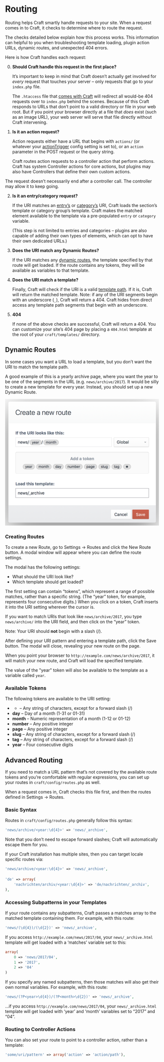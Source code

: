 Routing
=======

Routing helps Craft smartly handle requests to your site. When a request comes in to Craft, it checks to determine where to route the request.

The checks detailed below explain how this process works. This information can helpful to you when troubleshooting template loading, plugin action URLs, dynamic routes, and unexpected 404 errors.

Here is how Craft handles each request:


0. **Should Craft handle this request in the first place?**

   It’s important to keep in mind that Craft doesn’t actually get involved for *every* request that touches your server – only requests that go to your `index.php` file.

   The `.htaccess` file that [comes with Craft](https://craftcms.com/support/remove-index.php) will redirect all would-be 404 requests over to `index.php` behind the scenes. Because of this Craft responds to URLs that don’t point to a valid directory or file in your web root. But if you point your browser directly at a file that *does* exist (such as an image URL), your web server will serve that file directly without Craft intervening.

1. **Is it an action request?**

   Action requests either have a URL that begins with `actions/` (or whatever your [actionTrigger](https://docs.craftcms.com/api/v3/craft-config-generalconfig.html#$actionTrigger-detail) config setting is set to), or an `action` parameter in the POST request or the query string. 

   Craft routes action requests to a controller action that perform actions. Craft has system Controller actions for core actions, but plugins may also have Controllers that define their own custom actions.

  The request doesn’t necessarily end after a controller call. The controller may allow it to keep going.

2. **Is it an entry/category request?**

   If the URI matches an [entry’s](sections-and-entries.md) or [category’s](categories.md) URI, Craft loads the section’s template or category group’s template. Craft makes the matched element available to the template via a pre-populated `entry` or `category` variable.

   (This step is not limited to entries and categories – plugins are also capable of adding their own types of elements, which can opt to have their own dedicated URLs.)

3. **Does the URI match any Dynamic Routes?**

   If the URI matches any [dynamic routes](#dynamic-routes), the template specified by that route will get loaded. If the route contains any tokens, they will be available as variables to that template.

4. **Does the URI match a template?**

   Finally, Craft will check if the URI is a valid [template path](templating-overview.md#template-paths). If it is, Craft will return the matched template. Note: if any of the URI segments begin with an underscore (`_`), Craft will return a 404. Craft hides from direct access any template path segments that begin with an underscore.

5. **404**

   If none of the above checks are successful, Craft will return a 404. You can customize your site’s 404 page by placing a `404.html` template at the root of your `craft/templates/` directory.


## Dynamic Routes

In some cases you want a URL to load a template, but you don’t want the URI to match the template path.

A good example of this is a yearly archive page, where you want the year to be one of the segments in the URL (e.g. `news/archive/2017`). It would be silly to create a new template for every year. Instead, you should set up a new Dynamic Route.

![Creating a New Route](images/routing-creating-new-route.png)

### Creating Routes

To create a new Route, go to Settings → Routes and click the New Route button. A modal window will appear where you can define the route settings.

The modal has the following settings:

* What should the URI look like?
* Which template should get loaded?

The first setting can contain “tokens”, which represent a range of possible matches, rather than a specific string. (The “year” token, for example, represents four consecutive digits.) When you click on a token, Craft inserts it into the URI setting wherever the cursor is.

If you want to match URIs that look like `news/archive/2017`, you type `news/archive/` into the URI field, and then click on the “year” token.

Note: Your URI should **not** begin with a slash (/).

After defining your URI pattern and entering a template path, click the Save button. The modal will close, revealing your new route on the page. 

When you point your browser to `http://example.com/news/archive/2017`, it will match your new route, and Craft will load the specified template. 

The value of the "year" token will also be available to the template as a variable called `year`.


### Available Tokens

The following tokens are available to the URI setting:

* * – Any string of characters, except for a forward slash (/)
* **day** – Day of a month (1-31 or 01-31)
* **month** – Numeric representation of a month (1-12 or 01-12)
* **number** – Any positive integer
* **page** – Any positive integer
* **slug** – Any string of characters, except for a forward slash (/)
* **tag** – Any string of characters, except for a forward slash (/)
* **year** – Four consecutive digits


## Advanced Routing

If you need to match a URL pattern that’s not covered by the available route tokens and you’re comfortable with regular expressions, you can set up your routes in `craft/config/routes.php` as well. 

When a request comes in, Craft checks this file first, and then the routes defined in Settings → Routes.

### Basic Syntax

Routes in `craft/config/routes.php` generally follow this syntax:

```php
'news/archive/<year:\d{4}>' => 'news/_archive',
```

Note that you don’t need to escape forward slashes; Craft will automatically escape them for you.

If your Craft installation has multiple sites, then you can target locale specific routes via:

```php
'news/archive/<year:\d{4}>' => 'news/_archive',

'de' => array(
    'nachrichten/archiv/<year:\d{4}>' => 'de/nachrichten/_archiv',
),
```

### Accessing Subpatterns in your Templates

If your route contains any subpatterns, Craft passes a matches array to the matched template containing them. For example, with this route:

```php
'news/(\d{4})/(\d{2})' => 'news/_archive',
```

If you access `http://example.com/news/2017/04`, your `news/_archive.html` template will get loaded with a ‘matches’ variable set to this:

```php
array(
    0 => 'news/2017/04',
    1 => '2017',
    2 => '04'
)
```

If you specify any named subpatterns, then those matches will also get their own normal variables. For example, with this route:

```php
'news/(?P<year>\d{4})/(?P<month>\d{2})' => 'news/_archive',
```

…if you access `http://example.com/news/2017/04`, your `news/_archive.html` template will get loaded with ‘year’ and ‘month’ variables set to “2017” and “04”.

### Routing to Controller Actions

You can also set your route to point to a controller action, rather than a template:

```php
'some/uri/pattern' => array('action' => 'action/path'),
```
